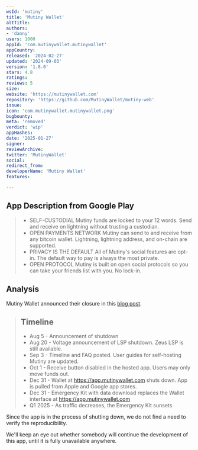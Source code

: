 ```yaml
---
wsId: 'mutiny'
title: 'Mutiny Wallet'
altTitle: 
authors:
- 'danny'
users: 1000
appId: 'com.mutinywallet.mutinywallet'
appCountry: 
released: '2024-02-27'
updated: '2024-09-03'
version: '1.8.0'
stars: 4.8
ratings: 
reviews: 5
size: 
website: 'https://mutinywallet.com'
repository: 'https://github.com/MutinyWallet/mutiny-web'
issue: 
icon: 'com.mutinywallet.mutinywallet.png'
bugbounty: 
meta: 'removed'
verdict: 'wip'
appHashes: 
date: '2025-01-27'
signer: 
reviewArchive: 
twitter: 'MutinyWallet'
social: 
redirect_from: 
developerName: 'Mutiny Wallet'
features: 

---
```


## App Description from Google Play

> - SELF-CUSTODIAL Mutiny funds are locked to your 12 words. Send and receive on lightning without trusting a custodian.
> - OPEN PAYMENTS NETWORK Mutiny can send to and receive from any bitcoin wallet. Lightning, lightning address, and on-chain are supported.
> - PRIVACY IS THE DEFAULT All of Mutiny's social features are opt-in. The default way to pay is always the most private.
> - OPEN PROTOCOL Mutiny is built on open social protocols so you can take your friends list with you. No lock-in.

## Analysis

Mutiny Wallet announced their closure in this [blog post](https://blog.mutinywallet.com/mutiny-timeline/).

> ## Timeline
>
> - Aug 5 - Announcement of shutdown
> - Aug 20 - Voltage announcement of LSP shutdown. Zeus LSP is still available.
> - Sep 3 - Timeline and FAQ posted. User guides for self-hosting Mutiny are updated.
> - Oct 1 - Receive button disabled in the hosted app. Users may only move funds out.
> - Dec 31 - Wallet at https://app.mutinywallet.com shuts down. App is pulled from Apple and Google app stores.
> - Dec 31 - Emergency Kit with data download replaces the Wallet interface at https://app.mutinywallet.com
> - Q1 2025 - As traffic decreases, the Emergency Kit sunsets

Since the app is in the process of shutting down, we do not find a need to verify the reproducibility. 

We'll keep an eye out whether somebody will continue the development of this app, until it is fully unavailable anywhere.